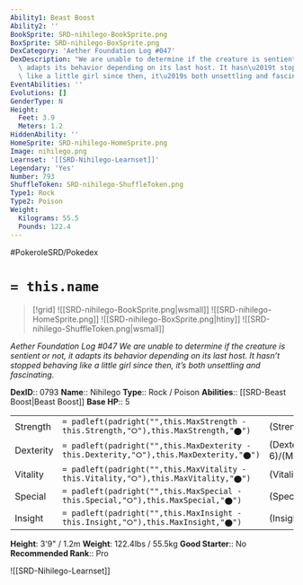 ```yaml
---
Ability1: Beast Boost
Ability2: ''
BookSprite: SRD-nihilego-BookSprite.png
BoxSprite: SRD-nihilego-BoxSprite.png
DexCategory: 'Aether Foundation Log #047'
DexDescription: "We are unable to determine if the creature is sentient or not, it\
  \ adapts its behavior depending on its last host. It hasn\u2019t stopped behaving\
  \ like a little girl since then, it\u2019s both unsettling and fascinating."
EventAbilities: ''
Evolutions: []
GenderType: N
Height:
  Feet: 3.9
  Meters: 1.2
HiddenAbility: ''
HomeSprite: SRD-nihilego-HomeSprite.png
Image: nihilego.png
Learnset: '[[SRD-Nihilego-Learnset]]'
Legendary: 'Yes'
Number: 793
ShuffleToken: SRD-nihilego-ShuffleToken.png
Type1: Rock
Type2: Poison
Weight:
  Kilograms: 55.5
  Pounds: 122.4
---
```


#PokeroleSRD/Pokedex

# `= this.name`

> [!grid]
> ![[SRD-nihilego-BookSprite.png|wsmall]]
> ![[SRD-nihilego-HomeSprite.png]]
> ![[SRD-nihilego-BoxSprite.png|htiny]]
> ![[SRD-nihilego-ShuffleToken.png|wsmall]]


*Aether Foundation Log #047*
*We are unable to determine if the creature is sentient or not, it adapts its behavior depending on its last host. It hasn’t stopped behaving like a little girl since then, it’s both unsettling and fascinating.*

**DexID**:: 0793
**Name**:: Nihilego
**Type**:: Rock / Poison
**Abilities**:: [[SRD-Beast Boost|Beast Boost]]
**Base HP**:: 5

|           |                                                                                        |                                          |
| --------- | -------------------------------------------------------------------------------------- | ---------------------------------------- |
| Strength  | `= padleft(padright("",this.MaxStrength - this.Strength,"⭘"),this.MaxStrength,"⬤")`    | (Strength::4)/(MaxStrength::4)   |
| Dexterity | `= padleft(padright("",this.MaxDexterity - this.Dexterity,"⭘"),this.MaxDexterity,"⬤")` | (Dexterity:: 6)/(MaxDexterity::6) |
| Vitality  | `= padleft(padright("",this.MaxVitality - this.Vitality,"⭘"),this.MaxVitality,"⬤")`    | (Vitality::4)/(MaxVitality::4)   |
| Special   | `= padleft(padright("",this.MaxSpecial - this.Special,"⭘"),this.MaxSpecial,"⬤")`       | (Special::7)/(MaxSpecial::7)     |
| Insight   | `= padleft(padright("",this.MaxInsight - this.Insight,"⭘"),this.MaxInsight,"⬤")`       | (Insight::7)/(MaxInsight::7)     |

**Height**: 3'9" / 1.2m
**Weight**: 122.4lbs / 55.5kg
**Good Starter**:: No
**Recommended Rank**:: Pro

![[SRD-Nihilego-Learnset]]